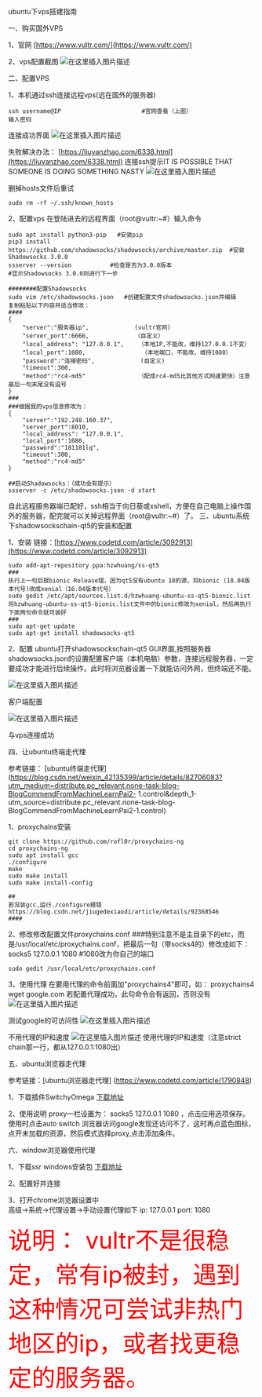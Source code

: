 ubuntu下vps搭建指南

一、购买国外VPS

1、官网
[https://www.vultr.com/](https://www.vultr.com/)

2、vps配置截图
 ![在这里插入图片描述](https://img-blog.csdnimg.cn/20210218124113512.png?x-oss-process=image/watermark,type_ZmFuZ3poZW5naGVpdGk,shadow_10,text_aHR0cHM6Ly9ibG9nLmNzZG4ubmV0L2RyYWdvbnN0cm9uZw==,size_16,color_FFFFFF,t_70#pic_center)

二、配置VPS

1、本机通过ssh连接远程vps(远在国外的服务器)

```
ssh username@IP                       #官网查看（上图）
输入密码                              

```

连接成功界面
![在这里插入图片描述](https://img-blog.csdnimg.cn/20210218124305245.png?x-oss-process=image/watermark,type_ZmFuZ3poZW5naGVpdGk,shadow_10,text_aHR0cHM6Ly9ibG9nLmNzZG4ubmV0L2RyYWdvbnN0cm9uZw==,size_16,color_FFFFFF,t_70#pic_center)

失败解决办法：
[https://liuyanzhao.com/6338.html](https://liuyanzhao.com/6338.html)
连接ssh提示IT IS POSSIBLE THAT SOMEONE IS DOING SOMETHING NASTY
 ![在这里插入图片描述](https://img-blog.csdnimg.cn/20210218124406695.png?x-oss-process=image/watermark,type_ZmFuZ3poZW5naGVpdGk,shadow_10,text_aHR0cHM6Ly9ibG9nLmNzZG4ubmV0L2RyYWdvbnN0cm9uZw==,size_16,color_FFFFFF,t_70#pic_center)

删掉hosts文件后重试

```
sudo rm -rf ~/.ssh/known_hosts
```


2、配置vps
在登陆进去的远程界面（root@vultr:~#）输入命令

```
sudo apt install python3-pip   #安装pip
pip3 install https://github.com/shadowsocks/shadowsocks/archive/master.zip  #安装Shadowsocks 3.0.0
ssserver --version           #检查是否为3.0.0版本
#显示Shadowsocks 3.0.0则进行下一步

########配置Shadowsocks
sudo vim /etc/shadowsocks.json   #创建配置文件shadowsocks.json并编辑
复制粘贴以下内容并适当修改：
####
{
    "server":"服务器ip",             (vultr官网)
    "server_port":6666,             （自定义）
    "local_address": "127.0.0.1",    （本地IP,不能改，维持127.0.0.1不变）
    "local_port":1080,                （本地端口，不能改，维持1080）
    "password":"连接密码",             (自定义)
    "timeout":300,                    
    "method":"rc4-md5"               （配成rc4-md5比其他方式网速更快）注意最后一句末尾没有逗号
}
###
###根据我的vps信息修改为：
{
    "server":"192.248.160.37",   
    "server_port":8010,    
    "local_address": "127.0.0.1",   
    "local_port":1080,                
    "password":"181181lq",            
    "timeout":300,                    
    "method":"rc4-md5"              
}

##启动Shadowsocks：（成功会有提示）
ssserver -c /etc/shadowsocks.json -d start

```



自此远程服务器端已配好，ssh相当于向日葵或xshell，方便在自己电脑上操作国外的服务器，配完就可以关掉远程界面（root@vultr:~#）了。
三、ubuntu系统下shadowsockschain-qt5的安装和配置

1、安装
链接：[https://www.codetd.com/article/3092913](https://www.codetd.com/article/3092913)

```
sudo add-apt-repository ppa:hzwhuang/ss-qt5
###
执行上一句后报bionic Release错，因为qt5没有ubuntu 18的源，将bionic (18.04版本代号)改成xenial（16.04版本代号）
sudo gedit /etc/apt/sources.list.d/hzwhuang-ubuntu-ss-qt5-bionic.list
将hzwhuang-ubuntu-ss-qt5-bionic.list文件中的bionic修改为xenial，然后再执行下面两句命令就可装好
###
sudo apt-get update
sudo apt-get install shadowsocks-qt5

```

2、配置
ubuntu打开shadowsockschain-qt5 GUI界面,按照服务器shadowsocks.json的设置配置客户端（本机电脑）参数，连接远程服务器，一定要成功才能进行后续操作。此时将浏览器设置一下就能访问外网，但终端还不能。

 ![在这里插入图片描述](https://img-blog.csdnimg.cn/20210218124805626.png?x-oss-process=image/watermark,type_ZmFuZ3poZW5naGVpdGk,shadow_10,text_aHR0cHM6Ly9ibG9nLmNzZG4ubmV0L2RyYWdvbnN0cm9uZw==,size_16,color_FFFFFF,t_70#pic_center)

客户端配置

![在这里插入图片描述](https://img-blog.csdnimg.cn/20210218124824243.png?x-oss-process=image/watermark,type_ZmFuZ3poZW5naGVpdGk,shadow_10,text_aHR0cHM6Ly9ibG9nLmNzZG4ubmV0L2RyYWdvbnN0cm9uZw==,size_16,color_FFFFFF,t_70#pic_center)

与vps连接成功

四、让ubuntu终端走代理

参考链接：
[ubuntu终端走代理](https://blog.csdn.net/weixin_42135399/article/details/82706083?utm_medium=distribute.pc_relevant.none-task-blog-BlogCommendFromMachineLearnPai2-
1.control&depth_1-utm_source=distribute.pc_relevant.none-task-blog-BlogCommendFromMachineLearnPai2-1.control)

1、proxychains安装

```
git clone https://github.com/rofl0r/proxychains-ng
cd proxychains-ng
sudo apt install gcc
./configure
make
sudo make install
sudo make install-config

##
若没装gcc,运行./configure报错
https://blog.csdn.net/jiugedexiaodi/article/details/92368546
####

```


2、修改修改配置文件proxychains.conf
###特别注意不是主目录下的etc，而是/usr/local/etc/proxychains.conf，把最后一句（带socks4的）修改成如下：
socks5  127.0.0.1 1080  #1080改为你自己的端口

```
sudo gedit /usr/local/etc/proxychains.conf
```

3、使用代理
在要用代理的命令前面加"proxychains4"即可，如：
proxychains4 wget google.com
若配置代理成功，此句命令会有返回，否则没有
 ![在这里插入图片描述](https://img-blog.csdnimg.cn/20210218125015484.png?x-oss-process=image/watermark,type_ZmFuZ3poZW5naGVpdGk,shadow_10,text_aHR0cHM6Ly9ibG9nLmNzZG4ubmV0L2RyYWdvbnN0cm9uZw==,size_16,color_FFFFFF,t_70#pic_center)

测试google的可访问性
 ![在这里插入图片描述](https://img-blog.csdnimg.cn/20210218125023903.png#pic_center)

不用代理的IP和速度
 ![在这里插入图片描述](https://img-blog.csdnimg.cn/20210218125058710.png?x-oss-process=image/watermark,type_ZmFuZ3poZW5naGVpdGk,shadow_10,text_aHR0cHM6Ly9ibG9nLmNzZG4ubmV0L2RyYWdvbnN0cm9uZw==,size_16,color_FFFFFF,t_70#pic_center)
使用代理的IP和速度（注意strict chain那一行，都从127.0.0.1:1080出）

五、ubuntu浏览器走代理

参考链接：[ubuntu浏览器走代理]
(https://www.codetd.com/article/1790848)

1、下载插件SwitchyOmega 
[下载地址](https://proxy-switchyomega.com/download/#firefox-%E6%88%96%E5%9F%BA%E4%BA%8E-mozilla-%E7%9A%84%E6%B5%8F%E8%A7%88%E5%99%A8)

2、使用说明
proxy一栏设置为：  socks5 127.0.0.1 1080  ，点击应用选项保存。
使用时点击auto switch 
浏览器访问google发现还访问不了，这时再点蓝色图标，点开未加载的资源，然后模式选择proxy,点击添加条件。

六、window浏览器使用代理

1、下载ssr windows安装包
[下载地址](https://tlanyan.me/shadowsockr-shadowsocksr-shadowsocksrr-clients/)

2、配置好并连接

3、打开chrome浏览器设置中  
高级->系统->代理设置->手动设置代理如下
ip:   127.0.0.1
port: 1080




<font color=red size=72>说明：
vultr不是很稳定，常有ip被封，遇到这种情况可尝试非热门地区的ip，或者找更稳定的服务器。</font>
